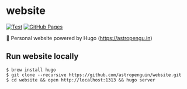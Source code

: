 # website

[![Test](https://img.shields.io/github/workflow/status/astropenguin/website/Test?logo=github&label=Test&style=flat-square)](https://github.com/astropenguin/website/actions)
[![GitHub Pages](https://img.shields.io/github/workflow/status/astropenguin/website/GitHub%20Pages?logo=github&label=Deploy&style=flat-square)](https://github.com/astropenguin/website/actions)

:penguin: Personal website powered by Hugo (https://astropengu.in)

## Run website locally

```shell
$ brew install hugo
$ git clone --recursive https://github.com/astropenguin/website.git
$ cd website && open http://localhost:1313 && hugo server
```
